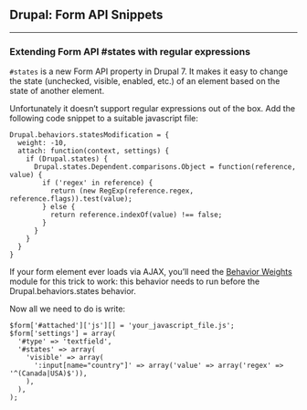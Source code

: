 ## Drupal: Form API Snippets
- - -

### Extending Form API #states with regular expressions
`#states` is a new Form API property in Drupal 7. It makes it easy to change the state (unchecked, visible, enabled, etc.) of an element based on the state of another element. 

Unfortunately it doesn’t support regular expressions out of the box. Add the following code snippet to a suitable javascript file:

    Drupal.behaviors.statesModification = {
      weight: -10, 
      attach: function(context, settings) { 
        if (Drupal.states) { 
          Drupal.states.Dependent.comparisons.Object = function(reference, value) { 
            if ('regex' in reference) { 
              return (new RegExp(reference.regex, reference.flags)).test(value); 
            } else { 
              return reference.indexOf(value) !== false; 
            }
          } 
        } 
      }
    }

If your form element ever loads via AJAX, you’ll need the [Behavior Weights](https://drupal.org/project/behavior_weights) module for this trick to work: this behavior needs to run before the Drupal.behaviors.states behavior.

Now all we need to do is write:

    $form['#attached']['js'][] = 'your_javascript_file.js';
    $form['settings'] = array(
      '#type' => 'textfield',
      '#states' => array(
        'visible' => array(
          ':input[name="country"]' => array('value' => array('regex' => '^(Canada|USA)$')),
        ),
      ),
    );

